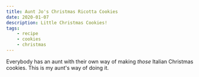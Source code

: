 ```yaml
---
title: Aunt Jo's Christmas Ricotta Cookies
date: 2020-01-07
description: Little Christmas Cookies!
tags:
    - recipe
    - cookies
    - christmas
---
```


Everybody has an aunt with their own way of making *those* Italian Christmas cookies. This is my aunt's way of doing it.